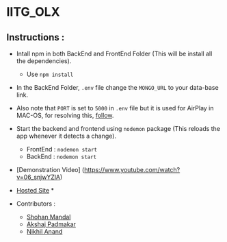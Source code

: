 # IITG_OLX

## Instructions : 

* Intall npm in both BackEnd and FrontEnd Folder (This will be install all the dependencies).
    - Use `npm install`

* In the BackEnd Folder, `.env` file change the `MONGO_URL` to your data-base link. 


* Also note that `PORT` is set to `5000` in `.env` file but it is used for AirPlay in MAC-OS, for resolving this, [follow](https://stackoverflow.com/questions/69818376/localhost5000-unavailable-in-macos-v12-monterey).


* Start the backend and frontend using `nodemon` package (This reloads the app whenever it detects a change).
    - FrontEnd :   `nodemon start`    
    - BackEnd  :   `nodemon start`


* [Demonstration Video] (https://www.youtube.com/watch?v=06_snjwYZlA)

* [Hosted Site](https://olx-clone-iitg.netlify.app) *


* Contributors : 
    - [Shohan Mandal](https://github.com/shohan2001)
    - [Akshaj Padmakar](https://github.com/https://github.com/Akshaj-Padmakar)
    - [Nikhil Anand](https://github.com/https://github.com/dev-anand-nikhil)
